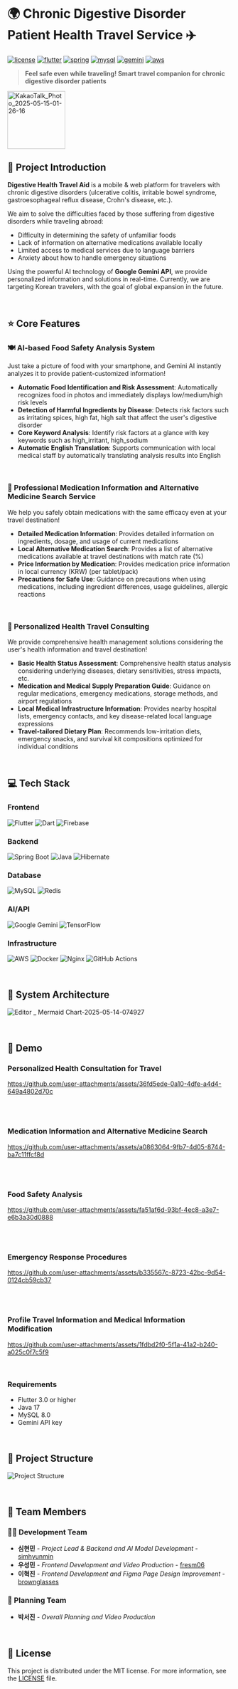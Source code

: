 # 🌍 Chronic Digestive Disorder Patient Health Travel Service ✈️

[![license](https://img.shields.io/badge/License-MIT-red)](LICENSE)
[![flutter](https://img.shields.io/badge/Flutter-3.0+-02569B?logo=flutter)](https://flutter.dev/)
[![spring](https://img.shields.io/badge/Spring_Boot-2.7-6DB33F?logo=springboot)](https://spring.io/projects/spring-boot)
[![mysql](https://img.shields.io/badge/MySQL-8.0-4479A1?logo=mysql&logoColor=white)](https://www.mysql.com/)
[![gemini](https://img.shields.io/badge/Google_Gemini-API-4285F4?logo=google&logoColor=white)](https://ai.google.dev/)
[![aws](https://img.shields.io/badge/AWS-ECS-FF9900?logo=amazon-aws)](https://aws.amazon.com/ecs/)

> **Feel safe even while traveling! Smart travel companion for chronic digestive disorder patients**

<img width="130" alt="KakaoTalk_Photo_2025-05-15-01-26-16" src="https://github.com/user-attachments/assets/82110eb0-31ab-4438-bd90-c8d2f74695c9" />


## 📖 Project Introduction

**Digestive Health Travel Aid** is a mobile & web platform for travelers with chronic digestive disorders (ulcerative colitis, irritable bowel syndrome, gastroesophageal reflux disease, Crohn's disease, etc.).

We aim to solve the difficulties faced by those suffering from digestive disorders while traveling abroad:
- Difficulty in determining the safety of unfamiliar foods
- Lack of information on alternative medications available locally
- Limited access to medical services due to language barriers
- Anxiety about how to handle emergency situations

Using the powerful AI technology of **Google Gemini API**, we provide personalized information and solutions in real-time. Currently, we are targeting Korean travelers, with the goal of global expansion in the future.

<br>

## ⭐ Core Features

### 🍽️ AI-based Food Safety Analysis System

Just take a picture of food with your smartphone, and Gemini AI instantly analyzes it to provide patient-customized information!

- **Automatic Food Identification and Risk Assessment**: Automatically recognizes food in photos and immediately displays low/medium/high risk levels
- **Detection of Harmful Ingredients by Disease**: Detects risk factors such as irritating spices, high fat, high salt that affect the user's digestive disorder
- **Core Keyword Analysis**: Identify risk factors at a glance with key keywords such as high_irritant, high_sodium
- **Automatic English Translation**: Supports communication with local medical staff by automatically translating analysis results into English

<br>

### 💊 Professional Medication Information and Alternative Medicine Search Service

We help you safely obtain medications with the same efficacy even at your travel destination!

- **Detailed Medication Information**: Provides detailed information on ingredients, dosage, and usage of current medications
- **Local Alternative Medication Search**: Provides a list of alternative medications available at travel destinations with match rate (%)
- **Price Information by Medication**: Provides medication price information in local currency (KRW) (per tablet/pack)
- **Precautions for Safe Use**: Guidance on precautions when using medications, including ingredient differences, usage guidelines, allergic reactions

<br>

### 🏥 Personalized Health Travel Consulting

We provide comprehensive health management solutions considering the user's health information and travel destination!

- **Basic Health Status Assessment**: Comprehensive health status analysis considering underlying diseases, dietary sensitivities, stress impacts, etc.
- **Medication and Medical Supply Preparation Guide**: Guidance on regular medications, emergency medications, storage methods, and airport regulations
- **Local Medical Infrastructure Information**: Provides nearby hospital lists, emergency contacts, and key disease-related local language expressions
- **Travel-tailored Dietary Plan**: Recommends low-irritation diets, emergency snacks, and survival kit compositions optimized for individual conditions

<br>

## 💻 Tech Stack

### Frontend
![Flutter](https://img.shields.io/badge/Flutter-02569B?style=for-the-badge&logo=flutter&logoColor=white)
![Dart](https://img.shields.io/badge/Dart-0175C2?style=for-the-badge&logo=dart&logoColor=white)
![Firebase](https://img.shields.io/badge/Firebase-FFCA28?style=for-the-badge&logo=firebase&logoColor=black)

### Backend
![Spring Boot](https://img.shields.io/badge/Spring_Boot-6DB33F?style=for-the-badge&logo=spring-boot&logoColor=white)
![Java](https://img.shields.io/badge/Java_17-ED8B00?style=for-the-badge&logo=openjdk&logoColor=white)
![Hibernate](https://img.shields.io/badge/Hibernate-59666C?style=for-the-badge&logo=hibernate&logoColor=white)

### Database
![MySQL](https://img.shields.io/badge/MySQL-4479A1?style=for-the-badge&logo=mysql&logoColor=white)
![Redis](https://img.shields.io/badge/Redis-DC382D?style=for-the-badge&logo=redis&logoColor=white)

### AI/API
![Google Gemini](https://img.shields.io/badge/Google_Gemini-4285F4?style=for-the-badge&logo=google&logoColor=white)
![TensorFlow](https://img.shields.io/badge/TensorFlow-FF6F00?style=for-the-badge&logo=tensorflow&logoColor=white)

### Infrastructure
![AWS](https://img.shields.io/badge/AWS-232F3E?style=for-the-badge&logo=amazon-aws&logoColor=white)
![Docker](https://img.shields.io/badge/Docker-2496ED?style=for-the-badge&logo=docker&logoColor=white)
![Nginx](https://img.shields.io/badge/Nginx-009639?style=for-the-badge&logo=nginx&logoColor=white)
![GitHub Actions](https://img.shields.io/badge/GitHub_Actions-2088FF?style=for-the-badge&logo=github-actions&logoColor=white)

<br>

## 🔨 System Architecture

![Editor _ Mermaid Chart-2025-05-14-074927](https://github.com/user-attachments/assets/0588eba1-17f1-4a7d-9f07-7ca9e8f6339d)

<br>

## 📱 Demo

### Personalized Health Consultation for Travel
https://github.com/user-attachments/assets/36fd5ede-0a10-4dfe-a4d4-649a4802d70c

<br>
<br>

### Medication Information and Alternative Medicine Search
https://github.com/user-attachments/assets/a0863064-9fb7-4d05-8744-ba7c11ffcf8d

<br>
<br>

### Food Safety Analysis 
https://github.com/user-attachments/assets/fa51af6d-93bf-4ec8-a3e7-e6b3a30d0888

<br>
<br>

### Emergency Response Procedures
https://github.com/user-attachments/assets/b335567c-8723-42bc-9d54-0124cb59cb37

<br>
<br>

### Profile Travel Information and Medical Information Modification
https://github.com/user-attachments/assets/1fdbd2f0-5f1a-41a2-b240-a025c0f7c5f9

<br>

### Requirements
- Flutter 3.0 or higher
- Java 17
- MySQL 8.0
- Gemini API key

<br>

## 📁 Project Structure

![Project Structure](https://github.com/user-attachments/assets/c5fdaec1-8725-41a3-80a7-ab8802336720)

<br>

## 👥 Team Members
### 👨‍💻 Development Team

* **심현민** - *Project Lead & Backend and AI Model Development* - [simhyunmin](https://github.com/simhyunmin)
* **우성민** - *Frontend Development and Video Production* - [fresm06](https://github.com/fresm06)
* **이혁진** - *Frontend Development and Figma Page Design Improvement* - [brownglasses](https://github.com/brownglasses)

### 🎨 Planning Team
* **박서진** - *Overall Planning and Video Production*

<br>

## 📄 License

This project is distributed under the MIT license. For more information, see the [LICENSE](LICENSE) file.
